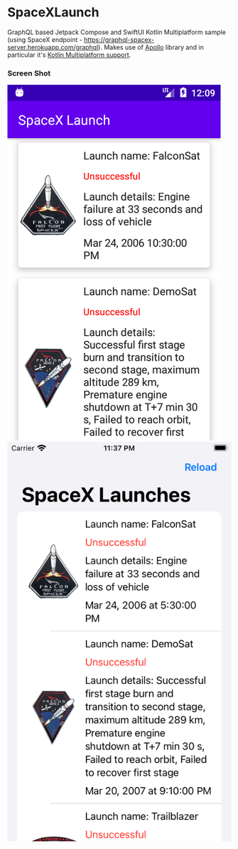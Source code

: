 # SpaceXLaunch

GraphQL based Jetpack Compose and SwiftUI Kotlin Multiplatform sample (using SpaceX endpoint - https://graphql-spacex-server.herokuapp.com/graphql).
Makes use of [Apollo](https://github.com/apollographql/apollo-android) library and in particular
it's [Kotlin Multiplatform support](https://www.apollographql.com/docs/android/essentials/get-started-multiplatform/).

### Screen Shot

![Android](/screenshot/Screenshot_1631765367.png)
![iOS](/screenshot/Simulator%20Screen%20Shot%20-%20iPhone%208%20-%202021-09-15%20at%2023.37.35.png)